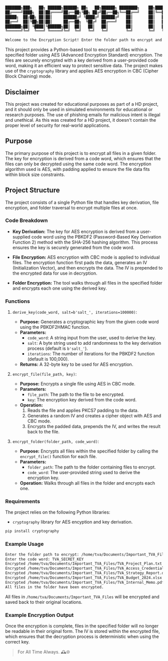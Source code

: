 ```bash
███████╗███╗   ██╗ ██████╗██████╗ ██╗   ██╗██████╗ ████████╗    ██╗████████╗
██╔════╝████╗  ██║██╔════╝██╔══██╗╚██╗ ██╔╝██╔══██╗╚══██╔══╝    ██║╚══██╔══╝
█████╗  ██╔██╗ ██║██║     ██████╔╝ ╚████╔╝ ██████╔╝   ██║       ██║   ██║   
██╔══╝  ██║╚██╗██║██║     ██╔══██╗  ╚██╔╝  ██╔═══╝    ██║       ██║   ██║   
███████╗██║ ╚████║╚██████╗██║  ██║   ██║   ██║        ██║       ██║   ██║   
╚══════╝╚═╝  ╚═══╝ ╚═════╝╚═╝  ╚═╝   ╚═╝   ╚═╝        ╚═╝       ╚═╝   ╚═╝  

Welcome to the Encryption Script! Enter the folder path to encrypt and a code word to encrypt the files. 
```

This project provides a Python-based tool to encrypt all files within a specified folder using AES (Advanced Encryption Standard) encryption. The files are securely encrypted with a key derived from a user-provided code word, making it an efficient way to protect sensitive data. The project makes use of the `cryptography` library and applies AES encryption in CBC (Cipher Block Chaining) mode.

## Disclaimer

This project was created for educational purposes as part of a HD project, and it should only be used in simulated environments for educational or research purposes. The use of phishing emails for malicious intent is illegal and unethical. As this was created for a HD project, it doesn't contain the proper level of security for real-world applications.

## Purpose

The primary purpose of this project is to encrypt all files in a given folder. The key for encryption is derived from a code word, which ensures that the files can only be decrypted using the same code word. The encryption algorithm used is AES, with padding applied to ensure the file data fits within block size constraints.

## Project Structure

The project consists of a single Python file that handles key derivation, file encryption, and folder traversal to encrypt multiple files at once.

### Code Breakdown

- **Key Derivation:** The key for AES encryption is derived from a user-supplied code word using the PBKDF2 (Password-Based Key Derivation Function 2) method with the SHA-256 hashing algorithm. This process ensures the key is securely generated from the code word.
  
- **File Encryption:** AES encryption with CBC mode is applied to individual files. The encryption function first pads the data, generates an IV (Initialization Vector), and then encrypts the data. The IV is prepended to the encrypted data for use in decryption.

- **Folder Encryption:** The tool walks through all files in the specified folder and encrypts each one using the derived key.

### Functions

1. `derive_key(code_word, salt=b'salt_', iterations=100000)`:
   - **Purpose:** Generates a cryptographic key from the given code word using the PBKDF2HMAC function.
   - **Parameters:**
     - `code_word`: A string input from the user, used to derive the key.
     - `salt`: A byte string used to add randomness to the key derivation process (default is `b'salt_'`).
     - `iterations`: The number of iterations for the PBKDF2 function (default is 100,000).
   - **Returns:** A 32-byte key to be used for AES encryption.

2. `encrypt_file(file_path, key)`:
   - **Purpose:** Encrypts a single file using AES in CBC mode.
   - **Parameters:**
     - `file_path`: The path to the file to be encrypted.
     - `key`: The encryption key derived from the code word.
   - **Operation:**
     1. Reads the file and applies PKCS7 padding to the data.
     2. Generates a random IV and creates a cipher object with AES and CBC mode.
     3. Encrypts the padded data, prepends the IV, and writes the result back to the file.

3. `encrypt_folder(folder_path, code_word)`:
   - **Purpose:** Encrypts all files within the specified folder by calling the `encrypt_file()` function for each file.
   - **Parameters:**
     - `folder_path`: The path to the folder containing files to encrypt.
     - `code_word`: The user-provided string used to derive the encryption key.
   - **Operation:** Walks through all files in the folder and encrypts each one.

### Requirements

The project relies on the following Python libraries:

- `cryptography` library for AES encyption and key derivation.

```bash
pip install cryptography
```

### Example Usage

```bash
Enter the folder path to encrypt: /home/tva/Documents/Important_TVA_Files
Enter the code word: TVA_SECRET_KEY
Encrypted /home/tva/Documents/Important_TVA_Files/TVA_Project_Plan.txt
Encrypted /home/tva/Documents/Important_TVA_Files/TVA_Access_Credentials.txt
Encrypted /home/tva/Documents/Important_TVA_Files/TVA_Strategy_Report.docx
Encrypted /home/tva/Documents/Important_TVA_Files/TVA_Budget_2024.xlsx
Encrypted /home/tva/Documents/Important_TVA_Files/TVA_Internal_Memo.pdf
All files in the folder have been encrypted.
```

All files in `/home/tva/Documents/Important_TVA_Files` will be encrypted and saved back to their original locations.

### Example Encryption Output

Once the encryption is complete, files in the specified folder will no longer be readable in their original form. The IV is stored within the encrypted file, which ensures that the decryption process is deterministic when using the correct key.

> For All Time Always. 🕰️🌐
